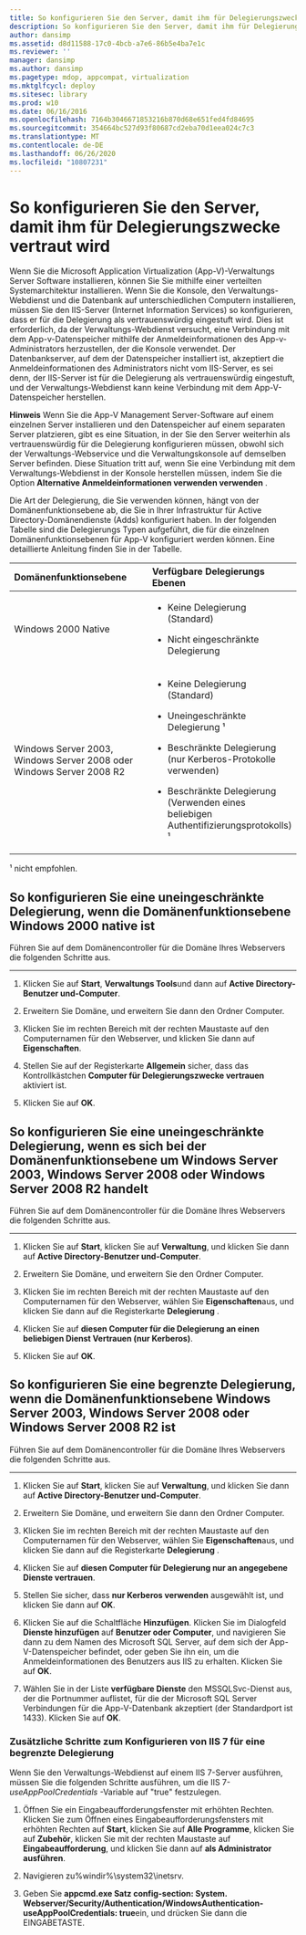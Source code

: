```yaml
---
title: So konfigurieren Sie den Server, damit ihm für Delegierungszwecke vertraut wird
description: So konfigurieren Sie den Server, damit ihm für Delegierungszwecke vertraut wird
author: dansimp
ms.assetid: d8d11588-17c0-4bcb-a7e6-86b5e4ba7e1c
ms.reviewer: ''
manager: dansimp
ms.author: dansimp
ms.pagetype: mdop, appcompat, virtualization
ms.mktglfcycl: deploy
ms.sitesec: library
ms.prod: w10
ms.date: 06/16/2016
ms.openlocfilehash: 7164b3046671853216b870d68e651fed4fd84695
ms.sourcegitcommit: 354664bc527d93f80687cd2eba70d1eea024c7c3
ms.translationtype: MT
ms.contentlocale: de-DE
ms.lasthandoff: 06/26/2020
ms.locfileid: "10807231"
---
```

# So konfigurieren Sie den Server, damit ihm für Delegierungszwecke vertraut wird


Wenn Sie die Microsoft Application Virtualization (App-V)-Verwaltungs Server Software installieren, können Sie Sie mithilfe einer verteilten Systemarchitektur installieren. Wenn Sie die Konsole, den Verwaltungs-Webdienst und die Datenbank auf unterschiedlichen Computern installieren, müssen Sie den IIS-Server (Internet Information Services) so konfigurieren, dass er für die Delegierung als vertrauenswürdig eingestuft wird. Dies ist erforderlich, da der Verwaltungs-Webdienst versucht, eine Verbindung mit dem App-v-Datenspeicher mithilfe der Anmeldeinformationen des App-v-Administrators herzustellen, der die Konsole verwendet. Der Datenbankserver, auf dem der Datenspeicher installiert ist, akzeptiert die Anmeldeinformationen des Administrators nicht vom IIS-Server, es sei denn, der IIS-Server ist für die Delegierung als vertrauenswürdig eingestuft, und der Verwaltungs-Webdienst kann keine Verbindung mit dem App-V-Datenspeicher herstellen.

**Hinweis**  Wenn Sie die App-V Management Server-Software auf einem einzelnen Server installieren und den Datenspeicher auf einem separaten Server platzieren, gibt es eine Situation, in der Sie den Server weiterhin als vertrauenswürdig für die Delegierung konfigurieren müssen, obwohl sich der Verwaltungs-Webservice und die Verwaltungskonsole auf demselben Server befinden. Diese Situation tritt auf, wenn Sie eine Verbindung mit dem Verwaltungs-Webdienst in der Konsole herstellen müssen, indem Sie die Option **Alternative Anmeldeinformationen verwenden verwenden** .

 

Die Art der Delegierung, die Sie verwenden können, hängt von der Domänenfunktionsebene ab, die Sie in Ihrer Infrastruktur für Active Directory-Domänendienste (Adds) konfiguriert haben. In der folgenden Tabelle sind die Delegierungs Typen aufgeführt, die für die einzelnen Domänenfunktionsebenen für App-V konfiguriert werden können. Eine detaillierte Anleitung finden Sie in der Tabelle.

<table>
<colgroup>
<col width="50%" />
<col width="50%" />
</colgroup>
<thead>
<tr class="header">
<th align="left">Domänenfunktionsebene</th>
<th align="left">Verfügbare Delegierungs Ebenen</th>
</tr>
</thead>
<tbody>
<tr class="odd">
<td align="left"><p>Windows 2000 Native</p></td>
<td align="left"><ul>
<li><p>Keine Delegierung (Standard)</p></li>
<li><p>Nicht eingeschränkte Delegierung</p></li>
</ul></td>
</tr>
<tr class="even">
<td align="left"><p>Windows Server 2003, Windows Server 2008 oder Windows Server 2008 R2</p></td>
<td align="left"><ul>
<li><p>Keine Delegierung (Standard)</p></li>
<li><p>Uneingeschränkte Delegierung ¹</p></li>
<li><p>Beschränkte Delegierung (nur Kerberos-Protokolle verwenden)</p></li>
<li><p>Beschränkte Delegierung (Verwenden eines beliebigen Authentifizierungsprotokolls) ¹</p></li>
</ul></td>
</tr>
</tbody>
</table>

 

¹ nicht empfohlen.

## So konfigurieren Sie eine uneingeschränkte Delegierung, wenn die Domänenfunktionsebene Windows 2000 native ist


Führen Sie auf dem Domänencontroller für die Domäne Ihres Webservers die folgenden Schritte aus.

****

1.  Klicken Sie auf **Start**, **Verwaltungs Tools**und dann auf **Active Directory-Benutzer und-Computer**.

2.  Erweitern Sie Domäne, und erweitern Sie dann den Ordner Computer.

3.  Klicken Sie im rechten Bereich mit der rechten Maustaste auf den Computernamen für den Webserver, und klicken Sie dann auf **Eigenschaften**.

4.  Stellen Sie auf der Registerkarte **Allgemein** sicher, dass das Kontrollkästchen **Computer für Delegierungszwecke vertrauen** aktiviert ist.

5.  Klicken Sie auf **OK**.

## So konfigurieren Sie eine uneingeschränkte Delegierung, wenn es sich bei der Domänenfunktionsebene um Windows Server 2003, Windows Server 2008 oder Windows Server 2008 R2 handelt


Führen Sie auf dem Domänencontroller für die Domäne Ihres Webservers die folgenden Schritte aus.

****

1.  Klicken Sie auf **Start**, klicken Sie auf **Verwaltung**, und klicken Sie dann auf **Active Directory-Benutzer und-Computer**.

2.  Erweitern Sie Domäne, und erweitern Sie den Ordner Computer.

3.  Klicken Sie im rechten Bereich mit der rechten Maustaste auf den Computernamen für den Webserver, wählen Sie **Eigenschaften**aus, und klicken Sie dann auf die Registerkarte **Delegierung** .

4.  Klicken Sie auf **diesen Computer für die Delegierung an einen beliebigen Dienst Vertrauen (nur Kerberos)**.

5.  Klicken Sie auf **OK**.

## So konfigurieren Sie eine begrenzte Delegierung, wenn die Domänenfunktionsebene Windows Server 2003, Windows Server 2008 oder Windows Server 2008 R2 ist


Führen Sie auf dem Domänencontroller für die Domäne Ihres Webservers die folgenden Schritte aus.

****

1.  Klicken Sie auf **Start**, klicken Sie auf **Verwaltung**, und klicken Sie dann auf **Active Directory-Benutzer und-Computer**.

2.  Erweitern Sie Domäne, und erweitern Sie dann den Ordner Computer.

3.  Klicken Sie im rechten Bereich mit der rechten Maustaste auf den Computernamen für den Webserver, wählen Sie **Eigenschaften**aus, und klicken Sie dann auf die Registerkarte **Delegierung** .

4.  Klicken Sie auf **diesen Computer für Delegierung nur an angegebene Dienste vertrauen**.

5.  Stellen Sie sicher, dass **nur Kerberos verwenden** ausgewählt ist, und klicken Sie dann auf **OK**.

6.  Klicken Sie auf die Schaltfläche **Hinzufügen**. Klicken Sie im Dialogfeld **Dienste hinzufügen** auf **Benutzer oder Computer**, und navigieren Sie dann zu dem Namen des Microsoft SQL Server, auf dem sich der App-V-Datenspeicher befindet, oder geben Sie ihn ein, um die Anmeldeinformationen des Benutzers aus IIS zu erhalten. Klicken Sie auf **OK**.

7.  Wählen Sie in der Liste **verfügbare Dienste** den MSSQLSvc-Dienst aus, der die Portnummer auflistet, für die der Microsoft SQL Server Verbindungen für die App-V-Datenbank akzeptiert (der Standardport ist 1433). Klicken Sie auf **OK**.

### Zusätzliche Schritte zum Konfigurieren von IIS 7 für eine begrenzte Delegierung

Wenn Sie den Verwaltungs-Webdienst auf einem IIS 7-Server ausführen, müssen Sie die folgenden Schritte ausführen, um die IIS 7- *useAppPoolCredentials* -Variable auf "true" festzulegen.

1.  Öffnen Sie ein Eingabeaufforderungsfenster mit erhöhten Rechten. Klicken Sie zum Öffnen eines Eingabeaufforderungsfensters mit erhöhten Rechten auf **Start**, klicken Sie auf **Alle Programme**, klicken Sie auf **Zubehör**, klicken Sie mit der rechten Maustaste auf **Eingabeaufforderung**, und klicken Sie dann auf **als Administrator ausführen**.

2.  Navigieren zu%windir%\\system32\\inetsrv.

3.  Geben Sie **appcmd.exe Satz config-section: System. Webserver/Security/Authentication/WindowsAuthentication-useAppPoolCredentials: true**ein, und drücken Sie dann die EINGABETASTE.

 

 





